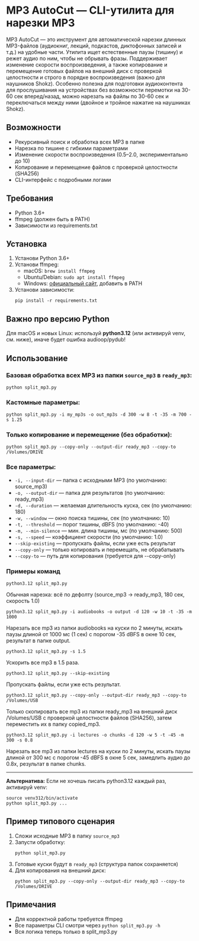 # MP3 AutoCut — CLI-утилита для нарезки MP3

MP3 AutoCut — это инструмент для автоматической нарезки длинных MP3-файлов (аудиокниг, лекций, подкастов, диктофонных записей и т.д.) на удобные части. Утилита ищет естественные паузы (тишину) и режет аудио по ним, чтобы не обрывать фразы. Поддерживает изменение скорости воспроизведения, а также копирование и перемещение готовых файлов на внешний диск с проверкой целостности и строго в порядке воспроизведения (важно для наушников Shokz). Особенно полезна для подготовки аудиоконтента для прослушивания на устройствах без возможности перемотки на 30-60 сек вперед/назад, можно нарезать на файлы по 30-60 сек и переключаться между ними (двойное и тройное нажатие на наушниках Shokz).

## Возможности

- Рекурсивный поиск и обработка всех MP3 в папке
- Нарезка по тишине с гибкими параметрами
- Изменение скорости воспроизведения (0.5–2.0, экспериментально до 10)
- Копирование и перемещение файлов с проверкой целостности (SHA256)
- CLI-интерфейс с подробными логами

## Требования

- Python 3.6+
- ffmpeg (должен быть в PATH)
- Зависимости из requirements.txt

## Установка

1. Установи Python 3.6+
2. Установи ffmpeg:
   - macOS: `brew install ffmpeg`
   - Ubuntu/Debian: `sudo apt install ffmpeg`
   - Windows: [официальный сайт](https://ffmpeg.org/download.html), добавить в PATH
3. Установи зависимости:
   ```
   pip install -r requirements.txt
   ```

## Важно про версию Python

Для macOS и новых Linux: используй **python3.12** (или активируй venv, см. ниже), иначе будет ошибка audioop/pydub!

## Использование

### Базовая обработка всех MP3 из папки `source_mp3` в `ready_mp3`:
```
python split_mp3.py
```

### Кастомные параметры:
```
python split_mp3.py -i my_mp3s -o out_mp3s -d 300 -w 8 -t -35 -m 700 -s 1.25
```

### Только копирование и перемещение (без обработки):
```
python split_mp3.py --copy-only --output-dir ready_mp3 --copy-to /Volumes/DRIVE
```

### Все параметры:
- `-i, --input-dir` — папка с исходными MP3 (по умолчанию: source_mp3)
- `-o, --output-dir` — папка для результатов (по умолчанию: ready_mp3)
- `-d, --duration` — желаемая длительность куска, сек (по умолчанию: 180)
- `-w, --window` — окно поиска тишины, сек (по умолчанию: 10)
- `-t, --threshold` — порог тишины, dBFS (по умолчанию: -40)
- `-m, --min-silence` — мин. длина тишины, мс (по умолчанию: 500)
- `-s, --speed` — коэффициент скорости (по умолчанию: 1.0)
- `--skip-existing` — пропускать файлы, если уже есть результат
- `--copy-only` — только копировать и перемещать, не обрабатывать
- `--copy-to` — путь для копирования (требуется для --copy-only)

### Примеры команд

```
python3.12 split_mp3.py
```
Обычная нарезка: всё по дефолту (source_mp3 → ready_mp3, 180 сек, скорость 1.0)

```
python3.12 split_mp3.py -i audiobooks -o output -d 120 -w 10 -t -35 -m 1000
```
Нарезать все mp3 из папки audiobooks на куски по 2 минуты, искать паузы длиной от 1000 мс (1 сек) с порогом -35 dBFS в окне 10 сек, результат в папке output.

```
python3.12 split_mp3.py -s 1.5
```
Ускорить все mp3 в 1.5 раза.

```
python3.12 split_mp3.py --skip-existing
```
Пропускать файлы, если уже есть результат.

```
python3.12 split_mp3.py --copy-only --output-dir ready_mp3 --copy-to /Volumes/USB
```
Только скопировать все mp3 из папки ready_mp3 на внешний диск /Volumes/USB с проверкой целостности файлов (SHA256), затем переместить их в папку copied_mp3.

```
python3.12 split_mp3.py -i lectures -o chunks -d 120 -w 5 -t -45 -m 300 -s 0.8
```
Нарезать все mp3 из папки lectures на куски по 2 минуты, искать паузы длиной от 300 мс с порогом -45 dBFS в окне 5 сек, замедлить аудио до 0.8x, результат в папке chunks.

---

**Альтернатива:**
Если не хочешь писать python3.12 каждый раз, активируй venv:
```
source venv312/bin/activate
python split_mp3.py ...
```

## Пример типового сценария
1. Сложи исходные MP3 в папку `source_mp3`
2. Запусти обработку:
   ```
   python split_mp3.py
   ```
3. Готовые куски будут в `ready_mp3` (структура папок сохраняется)
4. Для копирования на внешний диск:
   ```
   python split_mp3.py --copy-only --output-dir ready_mp3 --copy-to /Volumes/DRIVE
   ```

## Примечания
- Для корректной работы требуется ffmpeg
- Все параметры CLI смотри через `python split_mp3.py -h`
- Вся логика теперь только в split_mp3.py
